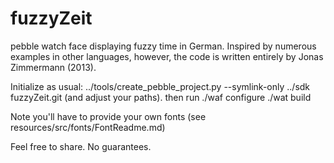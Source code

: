 fuzzyZeit
=========

pebble watch face displaying fuzzy time in German.
Inspired by numerous examples in other languages, however, the code is written entirely by Jonas Zimmermann (2013).

Initialize as usual:
../tools/create_pebble_project.py --symlink-only ../sdk fuzzyZeit.git
(and adjust your paths).
then run
./waf configure
./wat build

Note you'll have to provide your own fonts (see resources/src/fonts/FontReadme.md)

Feel free to share. No guarantees.
